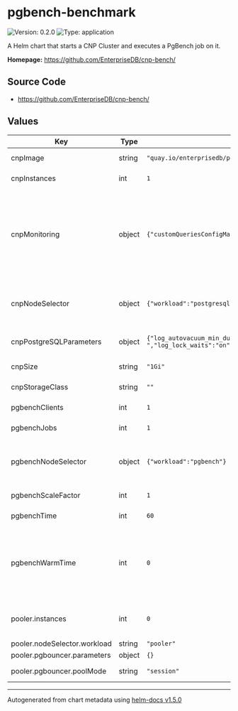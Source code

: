 # pgbench-benchmark

![Version: 0.2.0](https://img.shields.io/badge/Version-0.2.0-informational?style=flat-square) ![Type: application](https://img.shields.io/badge/Type-application-informational?style=flat-square)

A Helm chart that starts a CNP Cluster and executes a PgBench job on it.

**Homepage:** <https://github.com/EnterpriseDB/cnp-bench/>

## Source Code

* <https://github.com/EnterpriseDB/cnp-bench/>

## Values

| Key | Type | Default | Description |
|-----|------|---------|-------------|
| cnpImage | string | `"quay.io/enterprisedb/postgresql:13.2"` | The PostgreSQL image used by CNP and PgBench. |
| cnpInstances | int | `1` | The amount of PostgreSQL instances in the CNP Cluster. |
| cnpMonitoring | object | `{"customQueriesConfigMap":[],"customQueriesSecret":[]}` | Configures custom queries for monitoring. The arrays accept a Dictionary made by name: string (resource name), key: string (resource data field containing the queries). Documentation on the accepted values: https://docs.enterprisedb.io/cloud-native-postgresql/latest/monitoring/ |
| cnpNodeSelector | object | `{"workload":"postgresql"}` | Dictionary of key-value pairs used to define the nodes where the cluster instances can run; used to avoid pgbench and PostgreSQL running on the same node. |
| cnpPostgreSQLParameters | object | `{"log_autovacuum_min_duration":"1s","log_checkpoints":"on","log_line_prefix":"%m [%p]: u=[%u] db=[%d] app=[%a] c=[%h] s=[%c:%l] tx=[%v:%x] ","log_lock_waits":"on","log_min_duration_statement":"1000","log_statement":"ddl","log_temp_files":"1024","maintenance_work_mem":"128MB","shared_buffers":"512MB"}` | Dictionary of key-value pairs representing PostgreSQL configuration. |
| cnpSize | string | `"1Gi"` | The size of the PVCs used by CNP instances. |
| cnpStorageClass | string | `""` | The storage class used to create PVCs for CNP instances. |
| pgbenchClients | int | `1` | The number of clients used by pgbench. |
| pgbenchJobs | int | `1` | The number of jobs used by pgbench. |
| pgbenchNodeSelector | object | `{"workload":"pgbench"}` | Dictionary of key-value pairs used to define the nodes where the pgbench pod can run; used to avoid pgbench and PostgreSQL running on the same node. |
| pgbenchScaleFactor | int | `1` | Scale factor used to initialize pgbench. |
| pgbenchTime | int | `60` | The amount of seconds the pgbench will run for. |
| pgbenchWarmTime | int | `0` | If >0, run an initContainer that runs pgbench for the defined amount of time (using the -T option) with the same clients and jobs that will be used for the main pgbench run; can be useful with storage classes that allow I/O bursts where could affect the actual benchmark result. |
| pooler.instances | int | `0` | The number of pooler replicas that receive the connections. If >0 the benchmarks are run with connection pooling |
| pooler.nodeSelector.workload | string | `"pooler"` |  |
| pooler.pgbouncer.parameters | object | `{}` | PgBouncer configuration. |
| pooler.pgbouncer.poolMode | string | `"session"` | The pool mode, accepted values: session, transaction |

----------------------------------------------
Autogenerated from chart metadata using [helm-docs v1.5.0](https://github.com/norwoodj/helm-docs/releases/v1.5.0)
